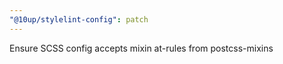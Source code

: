 ```yaml
---
"@10up/stylelint-config": patch
---
```


Ensure SCSS config accepts mixin at-rules from postcss-mixins

